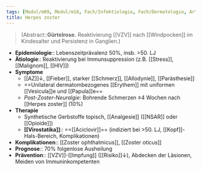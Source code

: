 ```yaml
---
tags: [Modul/m09, Modul/m18, Fach/Infektiologie, Fach/Dermatologie, Art/Pathologie]
title: Herpes zoster
---
```

> (Abstract::**Gürtelrose.** Reaktivierung [[VZV]] nach [[Windpocken]] im Kindesalter und Persistenz in Ganglien.)
- **Epidemiologie**:: Lebenszeitprävalenz 50%, insb. >50. LJ
- **Ätiologie**:: Reaktivierung bei Immunsuppression (z.B. [[Stress]], [[Malignom]], [[HIV]])
- **Symptome**
	- [[AZ]]↓, [[Fieber]], starker [[Schmerz]], [[Allodynie]], [[Parästhesie]]
	- ==Unilateral dermatombezogenes [[Erythem]] mit uniformen [[Vesicula]]e und [[Papula]]e==
	- *Post-Zoster-Neuralgie:* Bohrende Schmerzen ≥4 Wochen nach [[Herpes zoster]] (10%)
- **Therapie**
	- Synthetische Gerbstoffe topisch, [[Analgesie]] ([[NSAR]] oder [[Opioide]])
	- **[[Virostatika]]**:: ==[[Aciclovir]]== (indiziert bei >50. LJ, [[Kopf]]-Hals-Bereich, Komplikationen)
- **Komplikationen**:: [[Zoster ophthalmicus]], [[Zoster oticus]]
- **Prognose**:: 70% folgenlose Ausheilung
- **Prävention**:: [[VZV]]-[[Impfung]] ([[Risiko]]↓), Abdecken der Läsionen, Meiden von Immuninkompetenten